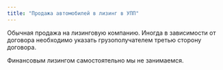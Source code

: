 ```yaml
---
title: "Продажа автомобилей в лизинг в УПП"
---
```


Обычная продажа на лизинговую компанию.
Иногда в зависимости от договора необходимо указать грузополучателем третью сторону договора.

Финансовым лизингом самостоятельно мы не занимаемся.